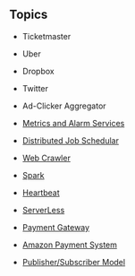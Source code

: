 ## Topics
- Ticketmaster
- Uber
- Dropbox
- Twitter
- Ad-Clicker Aggregator
- [Metrics and Alarm Services](https://www.youtube.com/live/f-H4nuYoSOM)
- [Distributed Job Schedular](https://medium.com/@mayilb77/design-a-distributed-job-scheduler-for-millions-of-tasks-in-daily-operations-4132dc6d645f)
- [Web Crawler](https://www.youtube.com/watch?v=krsuaUp__pM)

- [Spark](https://medium.com/@amitjoshi7/an-introduction-to-apache-spark-big-data-processing-made-easy-d1288153607d)
- [Heartbeat](https://martinfowler.com/articles/patterns-of-distributed-systems/heartbeat.html)
- [ServerLess](https://martinfowler.com/articles/serverless.html)

- [Payment Gateway](https://www.youtube.com/watch?v=NxjGFIgFCbg)
- [Amazon Payment System](https://www.youtube.com/watch?v=rT4sS4l51PY)

- [Publisher/Subscriber Model](https://www.youtube.com/watch?v=FMhbR_kQeHw)